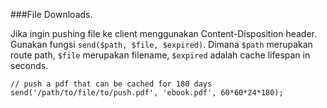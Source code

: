 ###File Downloads.

Jika ingin pushing file ke client menggunakan Content-Disposition header. Gunakan fungsi `send($path, $file, $expired)`. Dimana `$path` merupakan route path, `$file` merupakan filename, `$expired` adalah cache lifespan in seconds.

```
// push a pdf that can be cached for 180 days
send('/path/to/file/to/push.pdf', 'ebook.pdf', 60*60*24*180);
```